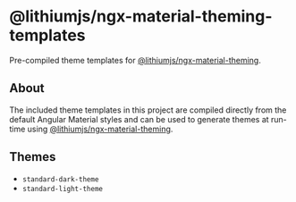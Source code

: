 # @lithiumjs/ngx-material-theming-templates

Pre-compiled theme templates for [@lithiumjs/ngx-material-theming](https://github.com/lVlyke/lithium-ngx-material-theming). 

## About

The included theme templates in this project are compiled directly from the default Angular Material styles and can be used to generate themes at run-time using [@lithiumjs/ngx-material-theming](https://github.com/lVlyke/lithium-ngx-material-theming). 

## Themes

* `standard-dark-theme`
* `standard-light-theme`